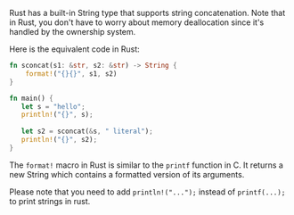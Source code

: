 Rust has a built-in String type that supports string concatenation. Note that in Rust, you don't have to worry about memory deallocation since it's handled by the ownership system.

Here is the equivalent code in Rust:

```rust
fn sconcat(s1: &str, s2: &str) -> String {
    format!("{}{}", s1, s2)
}

fn main() {
   let s = "hello";
   println!("{}", s);
   
   let s2 = sconcat(&s, " literal");
   println!("{}", s2);
}
```

The `format!` macro in Rust is similar to the `printf` function in C. It returns a new String which contains a formatted version of its arguments.

Please note that you need to add `println!("...");` instead of `printf(...);` to print strings in rust.
